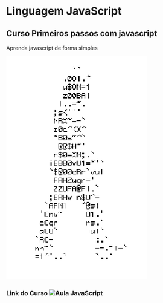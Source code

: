 # Linguagem JavaScript
## Curso Primeiros passos com javascript
Aprenda javascript de forma simples


![homem-lentra](https://github.com/MatheusPP1/javascript/blob/main/homem-letra.gif)

### Link do Curso ![Aula JavaScript](htttps://google.com)
